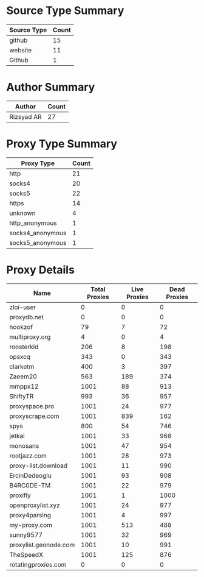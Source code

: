 # Source Type Summary

| Source Type | Count |
|-------------|-------|
| github | 15 |
| website | 11 |
| Github | 1 |


# Author Summary

| Author | Count |
|--------|-------|
| Rizsyad AR | 27 |


# Proxy Type Summary

| Proxy Type | Count |
|------------|-------|
| http | 21 |
| socks4 | 20 |
| socks5 | 22 |
| https | 14 |
| unknown | 4 |
| http_anonymous | 1 |
| socks4_anonymous | 1 |
| socks5_anonymous | 1 |


# Proxy Details

| Name | Total Proxies | Live Proxies | Dead Proxies |
|------|---------------|--------------|---------------|
| zloi-user | 0 | 0 | 0 |
| proxydb.net | 0 | 0 | 0 |
| hookzof | 79 | 7 | 72 |
| multiproxy.org | 4 | 0 | 4 |
| roosterkid | 206 | 8 | 198 |
| opsxcq | 343 | 0 | 343 |
| clarketm | 400 | 3 | 397 |
| Zaeem20 | 563 | 189 | 374 |
| mmppx12 | 1001 | 88 | 913 |
| ShiftyTR | 993 | 36 | 957 |
| proxyspace.pro | 1001 | 24 | 977 |
| proxyscrape.com | 1001 | 839 | 162 |
| spys | 800 | 54 | 746 |
| jetkai | 1001 | 33 | 968 |
| monosans | 1001 | 47 | 954 |
| rootjazz.com | 1001 | 28 | 973 |
| proxy-list.download | 1001 | 11 | 990 |
| ErcinDedeoglu | 1001 | 93 | 908 |
| B4RC0DE-TM | 1001 | 22 | 979 |
| proxifly | 1001 | 1 | 1000 |
| openproxylist.xyz | 1001 | 24 | 977 |
| proxy4parsing | 1001 | 4 | 997 |
| my-proxy.com | 1001 | 513 | 488 |
| sunny9577 | 1001 | 32 | 969 |
| proxylist.geonode.com | 1001 | 10 | 991 |
| TheSpeedX | 1001 | 125 | 876 |
| rotatingproxies.com | 0 | 0 | 0 |
